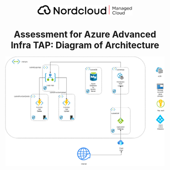 <div align="center">
  <a href="https://github.com/othneildrew/Best-README-Template">
    <img src="doc/logo.png" alt="Logo" width="300" height="">
  </a>

  <h1 align="center">Assessment for Azure Advanced Infra TAP: <b>Diagram of Architecture<b></h1>
</div>

<div>
  <img src="doc/architecture.png" alt="Architecture">
</div>


